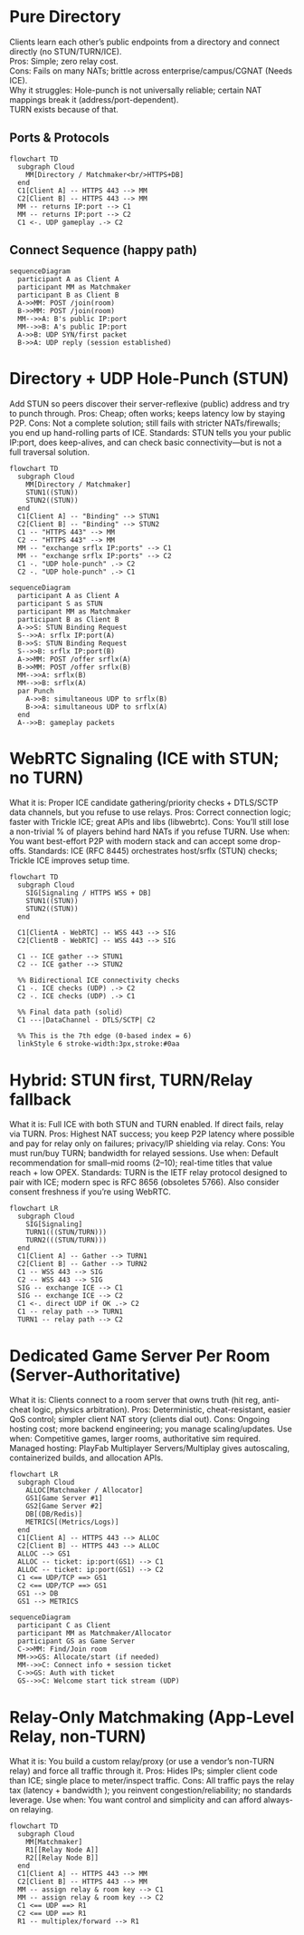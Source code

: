# Pure Directory
Clients learn each other’s public endpoints from a directory and connect directly (no STUN/TURN/ICE).<br>
Pros: Simple; zero relay cost.<br>
Cons: Fails on many NATs; brittle across enterprise/campus/CGNAT (Needs ICE).<br>
Why it struggles: Hole-punch is not universally reliable; certain NAT mappings break it (address/port-dependent).<br> TURN exists because of that.
## Ports & Protocols
``` mermaid
flowchart TD
  subgraph Cloud
    MM[Directory / Matchmaker<br/>HTTPS+DB]
  end
  C1[Client A] -- HTTPS 443 --> MM
  C2[Client B] -- HTTPS 443 --> MM
  MM -- returns IP:port --> C1
  MM -- returns IP:port --> C2
  C1 <-. UDP gameplay .-> C2
```

## Connect Sequence (happy path)
``` mermaid
sequenceDiagram
  participant A as Client A
  participant MM as Matchmaker
  participant B as Client B
  A->>MM: POST /join(room)
  B->>MM: POST /join(room)
  MM-->>A: B's public IP:port
  MM-->>B: A's public IP:port
  A->>B: UDP SYN/first packet
  B->>A: UDP reply (session established)
```

# Directory + UDP Hole-Punch (STUN)
Add STUN so peers discover their server-reflexive (public) address and try to punch through.
Pros: Cheap; often works; keeps latency low by staying P2P.
Cons: Not a complete solution; still fails with stricter NATs/firewalls; you end up hand-rolling parts of ICE.
Standards: STUN tells you your public IP:port, does keep-alives, and can check basic connectivity—but is not a full traversal solution. 
``` mermaid
flowchart TD
  subgraph Cloud
    MM[Directory / Matchmaker]
    STUN1((STUN))
    STUN2((STUN))
  end
  C1[Client A] -- "Binding" --> STUN1
  C2[Client B] -- "Binding" --> STUN2
  C1 -- "HTTPS 443" --> MM
  C2 -- "HTTPS 443" --> MM
  MM -- "exchange srflx IP:ports" --> C1
  MM -- "exchange srflx IP:ports" --> C2
  C1 -. "UDP hole-punch" .-> C2
  C2 -. "UDP hole-punch" .-> C1
```


``` mermaid
sequenceDiagram
  participant A as Client A
  participant S as STUN
  participant MM as Matchmaker
  participant B as Client B
  A->>S: STUN Binding Request
  S-->>A: srflx IP:port(A)
  B->>S: STUN Binding Request
  S-->>B: srflx IP:port(B)
  A->>MM: POST /offer srflx(A)
  B->>MM: POST /offer srflx(B)
  MM-->>A: srflx(B)
  MM-->>B: srflx(A)
  par Punch
    A->>B: simultaneous UDP to srflx(B)
    B->>A: simultaneous UDP to srflx(A)
  end
  A-->>B: gameplay packets
```

# WebRTC Signaling (ICE with STUN; no TURN)
What it is: Proper ICE candidate gathering/priority checks + DTLS/SCTP data channels, but you refuse to use relays.
Pros: Correct connection logic; faster with Trickle ICE; great APIs and libs (libwebrtc).
Cons: You’ll still lose a non-trivial % of players behind hard NATs if you refuse TURN.
Use when: You want best-effort P2P with modern stack and can accept some drop-offs.
Standards: ICE (RFC 8445) orchestrates host/srflx (STUN) checks; Trickle ICE improves setup time. 
``` mermaid
flowchart TD
  subgraph Cloud
    SIG[Signaling / HTTPS WSS + DB]
    STUN1((STUN))
    STUN2((STUN))
  end

  C1[ClientA - WebRTC] -- WSS 443 --> SIG
  C2[ClientB - WebRTC] -- WSS 443 --> SIG

  C1 -- ICE gather --> STUN1
  C2 -- ICE gather --> STUN2

  %% Bidirectional ICE connectivity checks
  C1 -. ICE checks (UDP) .-> C2
  C2 -. ICE checks (UDP) .-> C1

  %% Final data path (solid)
  C1 ---|DataChannel - DTLS/SCTP| C2

  %% This is the 7th edge (0-based index = 6)
  linkStyle 6 stroke-width:3px,stroke:#0aa

```

# Hybrid: STUN first, TURN/Relay fallback
What it is: Full ICE with both STUN and TURN enabled. If direct fails, relay via TURN.
Pros: Highest NAT success; you keep P2P latency where possible and pay for relay only on failures; privacy/IP shielding via relay.
Cons: You must run/buy TURN; bandwidth for relayed sessions.
Use when: Default recommendation for small–mid rooms (2–10); real-time titles that value reach + low OPEX.
Standards: TURN is the IETF relay protocol designed to pair with ICE; modern spec is RFC 8656 (obsoletes 5766). Also consider consent freshness if you’re using WebRTC. 

``` mermaid
flowchart LR
  subgraph Cloud
    SIG[Signaling]
    TURN1(((STUN/TURN)))
    TURN2(((STUN/TURN)))
  end
  C1[Client A] -- Gather --> TURN1
  C2[Client B] -- Gather --> TURN2
  C1 -- WSS 443 --> SIG
  C2 -- WSS 443 --> SIG
  SIG -- exchange ICE --> C1
  SIG -- exchange ICE --> C2
  C1 <-. direct UDP if OK .-> C2
  C1 -- relay path --> TURN1
  TURN1 -- relay path --> C2
```

# Dedicated Game Server Per Room (Server-Authoritative)
What it is: Clients connect to a room server that owns truth (hit reg, anti-cheat logic, physics arbitration).
Pros: Deterministic, cheat-resistant, easier QoS control; simpler client NAT story (clients dial out).
Cons: Ongoing hosting cost; more backend engineering; you manage scaling/updates.
Use when: Competitive games, larger rooms, authoritative sim required.
Managed hosting: PlayFab Multiplayer Servers/Multiplay gives autoscaling, containerized builds, and allocation APIs. 
``` mermaid
flowchart LR
  subgraph Cloud
    ALLOC[Matchmaker / Allocator]
    GS1[Game Server #1]
    GS2[Game Server #2]
    DB[(DB/Redis)]
    METRICS[(Metrics/Logs)]
  end
  C1[Client A] -- HTTPS 443 --> ALLOC
  C2[Client B] -- HTTPS 443 --> ALLOC
  ALLOC --> GS1
  ALLOC -- ticket: ip:port(GS1) --> C1
  ALLOC -- ticket: ip:port(GS1) --> C2
  C1 <== UDP/TCP ==> GS1
  C2 <== UDP/TCP ==> GS1
  GS1 --> DB
  GS1 --> METRICS
```

``` mermaid
sequenceDiagram
  participant C as Client
  participant MM as Matchmaker/Allocator
  participant GS as Game Server
  C->>MM: Find/Join room
  MM->>GS: Allocate/start (if needed)
  MM-->>C: Connect info + session ticket
  C->>GS: Auth with ticket
  GS-->>C: Welcome start tick stream (UDP)
```

# Relay-Only Matchmaking (App-Level Relay, non-TURN)
What it is: You build a custom relay/proxy (or use a vendor’s non-TURN relay) and force all traffic through it.
Pros: Hides IPs; simpler client code than ICE; single place to meter/inspect traffic.
Cons: All traffic pays the relay tax (latency + bandwidth ); you reinvent congestion/reliability; no standards leverage.
Use when: You want control and simplicity and can afford always-on relaying.
``` mermaid
flowchart TD
  subgraph Cloud
    MM[Matchmaker]
    R1[[Relay Node A]]
    R2[[Relay Node B]]
  end
  C1[Client A] -- HTTPS 443 --> MM
  C2[Client B] -- HTTPS 443 --> MM
  MM -- assign relay & room key --> C1
  MM -- assign relay & room key --> C2
  C1 <== UDP ==> R1
  C2 <== UDP ==> R1
  R1 -- multiplex/forward --> R1
```
